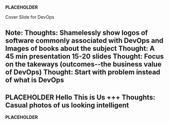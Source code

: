 **PLACEHOLDER**

Cover Slide for DevOps

Note:
Thoughts: Shamelessly show logos of software commonly associated with DevOps and Images of books about the subject
Thought: A 45 min presentation 15-20 slides
Thought: Focus on the takeways (outcomes--the business value of DevOps)
Thought: Start with problem instead of what is DevOps
---
**PLACEHOLDER**
Hello This is Us
+++
Thoughts: Casual photos of us looking intelligent
---
**PLACEHOLDER**
